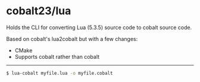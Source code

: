 # cobalt23/lua
Holds the CLI for converting Lua (5.3.5) source code to cobalt source code.

Based on cobalt's lua2cobalt but with a few changes:
- CMake
- Supports cobalt rather than cobalt
***
```bash
$ lua-cobalt myfile.lua -o myfile.cobalt
```